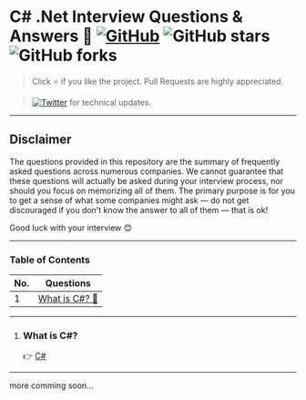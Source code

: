 # C# .Net Interview Questions & Answers 🌹 [![GitHub](https://img.shields.io/github/license/nikhilrstg18/iq?color=blue)](https://github.com/nikhilrstg18/iq/blob/master/LICENSE.md) ![GitHub stars](https://img.shields.io/github/stars/nikhilrstg18/iq) ![GitHub forks](https://img.shields.io/github/forks/nikhilrstg18/iq)

> Click :star: if you like the project. Pull Requests are highly appreciated.

> [![Twitter](https://img.shields.io/twitter/follow/rustagi_nikhil?label=Follow%20%40rustagi_nikhil&style=social)](https://twitter.com/rustagi_nikhil) for technical updates.

---

## Disclaimer

The questions provided in this repository are the summary of frequently asked questions across numerous companies. We cannot guarantee that these questions will actually be asked during your interview process, nor should you focus on memorizing all of them. The primary purpose is for you to get a sense of what some companies might ask — do not get discouraged if you don't know the answer to all of them ⁠— that is ok!

Good luck with your interview 😊

---

### Table of Contents

| No. | Questions                      |
| --- | ------------------------------ |
| 1   | [What is C#? 🚀](#What-is-C#?) |

---

1. ### What is C#?

   👉 [C#](https://docs.microsoft.com/en-us/dotnet/csharp/)

---

more comming soon...
